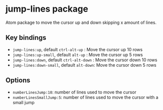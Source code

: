 # jump-lines package

Atom package to move the cursor up and down skipping x amount of lines.

## Key bindings

* `jump-lines:up`, default `ctrl-alt-up` : Move the cursor up 10 rows
* `jump-lines:up-small`, default `alt-up` : Move the cursor up 5 rows
* `jump-lines:down`, default `ctrl-alt-down` : Move the cursor down 10 rows
* `jump-lines:down-small`, default `alt-down`: Move the cursor down 5 rows

## Options

* `numberLinesJump:10`: number of lines used to move the cursor
* `numberLinesSmallJump:5`: number of lines used to move the cursor with a small jump
